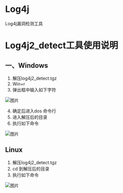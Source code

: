 # Log4j
Log4j漏洞检测工具

# Log4j2_detect工具使用说明
## 一、Windows
1.	解压log4j2_detect.tgz
2.	Win+r
3.	弹出框中输入如下字符

![图片](https://raw.githubusercontent.com/webraybtl/Log4j/main/imgs/1.png)

4.	确定后进入dos 命令行
5.	进入解压后的目录
6.	执行如下命令

![图片](https://raw.githubusercontent.com/webraybtl/Log4j/main/imgs/2.png)
## Linux 
1.	解压log4j2_detect.tgz
2.	cd 到解压后的目录
3.	执行如下命令

![图片](https://raw.githubusercontent.com/webraybtl/Log4j/main/imgs/3.png)
